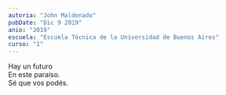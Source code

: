 ```yaml
---
autoria: "John Maldonado"
pubDate: "Dic 9 2019"
anio: "2019"
escuela: "Escuela Técnica de la Universidad de Buenos Aires"
curso: "1"
---
```

Hay un futuro\
En este paraíso.\
Sé que vos podés.